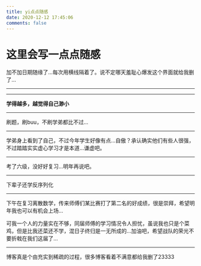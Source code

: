 ```yaml
---
title: yi点点随感
date: 2020-12-12 17:45:06
comments: false
---
```


# 这里会写一点点随感

加不加日期随缘了...每次用横线隔着了。说不定哪天羞耻心爆发这个界面就给我删了...

----

----

 **学得越多，越觉得自己渺小** 



----

刷题，刷buu，不刷学弟都比不过...



----

学弟身上看到了自己，不过今年学生好像有点...自傲？承认确实他们有些人很强，不过踏踏实实虚心学习才是本道...谦虚吧。



---

考了六级，没好好复习...明年再说吧。



----

下辈子还学反序列化



---

下午在复习离散数学，传来师傅们某比赛打了第二名的好成绩，很是崇拜，希望明年我也可以有机会上场...

可我一个人的力量实在不够，同届师傅的学习情况令人担忧，虽说我也只是个菜鸡，但是比我还菜还不学，混日子终归是一无所成的...加油吧，希望战队的荣光不要折戟在我们这届了...



----

博客真是个由充实到稀疏的过程，很多博客看着不满意都给我删了23333